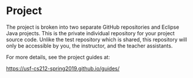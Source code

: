 # Project 

The project is broken into two separate GitHub repositories and Eclipse Java projects. This is the private individual repository for your project source code. Unlike the test repository which is shared, this repository will only be accessible by you, the instructor, and the teacher assistants.

For more details, see the project guides at:

<https://usf-cs212-spring2019.github.io/guides/>